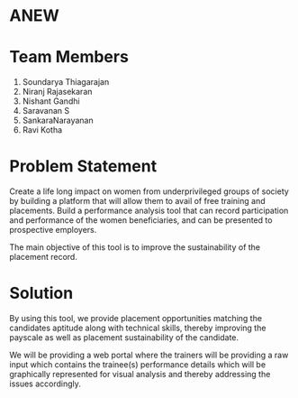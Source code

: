 # ANEW

Team Members
============
1. Soundarya Thiagarajan 
2. Niranj Rajasekaran 
3. Nishant Gandhi 
4. Saravanan S 
5. SankaraNarayanan
6. Ravi Kotha 

Problem Statement
=================
Create a life long impact on women from underprivileged groups of society by building a platform that will allow them to avail of free training and placements. Build a performance analysis tool that can record participation and performance of the women beneficiaries, and can be presented to prospective employers. 

The main objective of this tool is to improve the sustainability of the placement record. 

Solution
========
By using this tool, we provide placement opportunities matching the candidates aptitude along with technical skills, thereby improving the payscale as well as placement sustainability of the candidate. 

We will be providing a web portal where the trainers will be providing a raw input which contains the trainee(s) performance details which will be graphically represented for visual analysis and thereby addressing the issues accordingly. 
